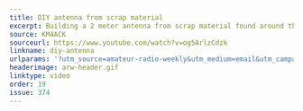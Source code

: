```yaml
---
title: DIY antenna from scrap material
excerpt: Building a 2 meter antenna from scrap material found around the house.
source: KM4ACK
sourceurl: https://www.youtube.com/watch?v=og5ArlzCdzk
linkname: diy-antenna
urlparams: '?utm_source=amateur-radio-weekly&utm_medium=email&utm_campaign=newsletter'
headerimage: arw-header.gif
linktype: video
order: 19
issue: 374
---
```

